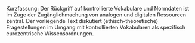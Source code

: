 Kurzfassung: Der Rückgriff auf kontrollierte Vokabulare und Normdaten ist im Zuge der Zugänglichmachung von analogen und digitalen Ressourcen zentral. Der vorliegende Text diskutiert (ethisch-theoretische) Fragestellungen im Umgang mit kontrollierten Vokabularen als spezifisch eurozentrische Wissensordnungen.